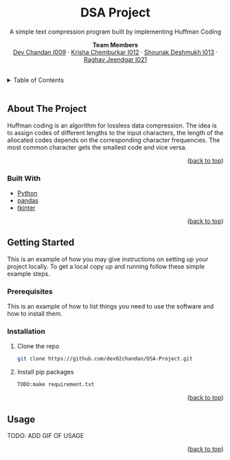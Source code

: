 
<div id="top"></div>



<h1 align="center">DSA Project</h1>

  <p align="center">
    A simple text compression program built by implementing Huffman Coding
    <br />
  </p>
  <p align="center">
<strong>Team Members</strong>
    <br />
    <a href="https://github.com/github_username/repo_name">Dev Chandan I009</a>
    ·
    <a href="https://github.com/github_username/repo_name/issues">Krisha Chemburkar I012</a>
    ·
    <a href="https://github.com/github_username/repo_name/issues">Shounak Deshmukh I013</a>
    ·
    <a href="https://github.com/raghavjeendgar">Raghav Jeendgar I021</a>
  </p>
</div>
<br>



<details>
  <summary>Table of Contents</summary>
  <ol>
    <li>
      <a href="#about-the-project">About The Project</a>
      <ul>
        <li><a href="#built-with">Built With</a></li>
      </ul>
    </li>
    <li>
      <a href="#getting-started">Getting Started</a>
      <ul>
        <li><a href="#prerequisites">Prerequisites</a></li>
        <li><a href="#installation">Installation</a></li>
      </ul>
    </li>
    
  </ol>
</details>

<br>


## About The Project

<!-- [![Product Name Screen Shot][product-screenshot]](https://example.com -->
Huffman coding is an algorithm for lossless data compression. The idea is to assign codes of different lengths to the input characters, the length of the allocated codes depends on the corresponding character frequencies. The most common character gets the smallest code and vice versa.
<p align="right">(<a href="#top">back to top</a>)</p>



### Built With

* [Python](https://www.python.org)
* [pandas](https://pandas.pydata.org)
* [tkinter](https://docs.python.org/3/library/tkinter.html#module-tkinter)

<p align="right">(<a href="#top">back to top</a>)</p>




## Getting Started

This is an example of how you may give instructions on setting up your project locally.
To get a local copy up and running follow these simple example steps.

### Prerequisites

This is an example of how to list things you need to use the software and how to install them.


### Installation

1. Clone the repo
   ```sh
   git clone https://github.com/dev02chandan/DSA-Project.git
   ```
2. Install pip packages
   ```sh
   TODO:make requirement.txt
   ```


<p align="right">(<a href="#top">back to top</a>)</p>



## Usage


TODO: ADD GIF OF USAGE 



<p align="right">(<a href="#top">back to top</a>)</p>














